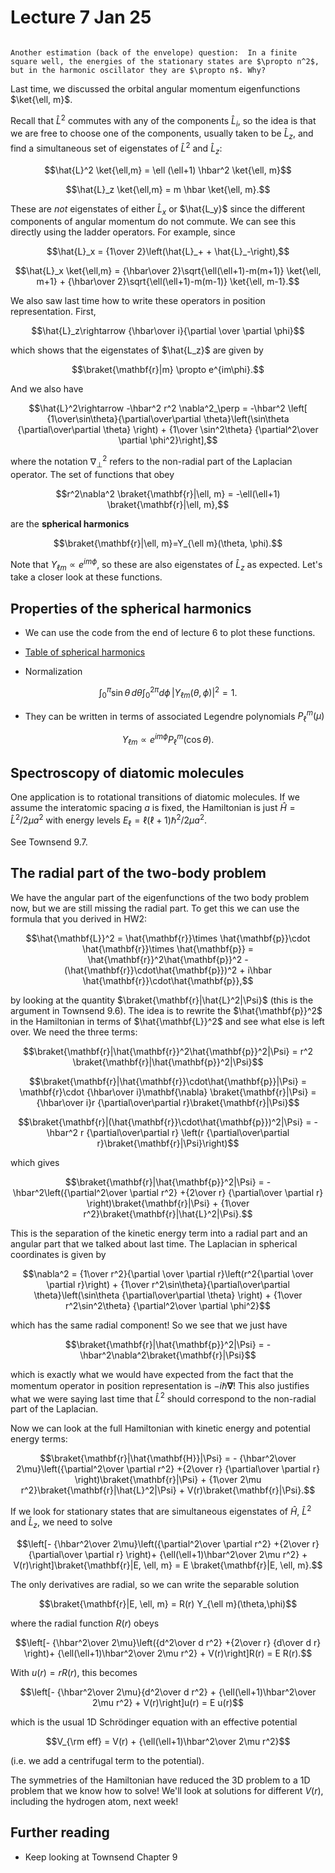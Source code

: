 # Lecture 7 Jan 25

```{admonition} Warm-up question

Another estimation (back of the envelope) question:  In a finite square well, the energies of the stationary states are $\propto n^2$, but in the harmonic oscillator they are $\propto n$. Why?

```

Last time, we discussed the orbital angular momentum eigenfunctions $\ket{\ell, m}$.

Recall that $\hat{L}^2$ commutes with any of the components $\hat{L}_i$, so the idea is that we are free to choose one of the components, usually taken to be $\hat{L}_z$, and find a simultaneous set of eigenstates of $\hat{L}^2$ and $\hat{L}_z$:

$$\hat{L}^2 \ket{\ell,m} = \ell (\ell+1) \hbar^2 \ket{\ell, m}$$

$$\hat{L}_z \ket{\ell,m} = m \hbar \ket{\ell, m}.$$

These are *not* eigenstates of either $\hat{L}_x$ or $\hat{L_y}$ since the different components of angular momentum do not commute. We can see this directly using the ladder operators. For example, since

$$\hat{L}_x = {1\over 2}\left(\hat{L}_+ + \hat{L}_-\right),$$ 

$$\hat{L}_x \ket{\ell,m} = {\hbar\over 2}\sqrt{\ell(\ell+1)-m(m+1)} \ket{\ell, m+1} + {\hbar\over 2}\sqrt{\ell(\ell+1)-m(m-1)} \ket{\ell, m-1}.$$

We also saw last time how to write these operators in position representation. First, 

$$\hat{L}_z\rightarrow {\hbar\over i}{\partial \over \partial \phi}$$

which shows that the eigenstates of $\hat{L_z}$ are given by 

$$\braket{\mathbf{r}|m} \propto e^{im\phi}.$$

And we also have 

$$\hat{L}^2\rightarrow -\hbar^2 r^2 \nabla^2_\perp = -\hbar^2 \left[ {1\over\sin\theta}{\partial\over\partial \theta}\left(\sin\theta {\partial\over\partial \theta}  \right)  + {1\over \sin^2\theta} {\partial^2\over \partial \phi^2}\right],$$

where the notation $\nabla^2_\perp$ refers to the non-radial part of the Laplacian operator. The set of functions that obey 

$$r^2\nabla^2 \braket{\mathbf{r}|\ell, m} = -\ell(\ell+1) \braket{\mathbf{r}|\ell, m},$$

are the **spherical harmonics**

$$\braket{\mathbf{r}|\ell, m}=Y_{\ell m}(\theta, \phi).$$

Note that $Y_{\ell m}\propto e^{im\phi}$, so these are also eigenstates of $\hat{L}_z$ as expected. Let's take a closer look at these functions.


## Properties of the spherical harmonics

- We can use the code from the end of lecture 6 to plot these functions. 

- [Table of spherical harmonics](https://en.wikipedia.org/wiki/Table_of_spherical_harmonics)

- Normalization

$$\int_0^\pi \sin\theta\,d\theta \int_0^{2\pi} d\phi \,|Y_{\ell m}(\theta,\phi)|^2 = 1.$$

- They can be written in terms of associated Legendre polynomials $P^m_\ell(\mu)$

$$Y_{\ell m} \propto e^{im\phi}P^m_\ell(\cos\theta).$$


## Spectroscopy of diatomic molecules

One application is to rotational transitions of diatomic molecules. If we assume the interatomic spacing $a$ is fixed, the Hamiltonian is just $\hat{H} = \hat{L}^2/2\mu a^2$ with energy levels $E_\ell = \ell(\ell+1) \hbar^2/2\mu a^2$. 

See Townsend 9.7.


## The radial part of the two-body problem

We have the angular part of the eigenfunctions of the two body problem now, but we are still missing the radial part. To get this we can use the formula that you derived in HW2:

$$\hat{\mathbf{L}}^2 = \hat{\mathbf{r}}\times \hat{\mathbf{p}}\cdot \hat{\mathbf{r}}\times \hat{\mathbf{p}} = \hat{\mathbf{r}}^2\hat{\mathbf{p}}^2 -(\hat{\mathbf{r}}\cdot\hat{\mathbf{p}})^2 + i\hbar \hat{\mathbf{r}}\cdot\hat{\mathbf{p}},$$

by looking at the quantity $\braket{\mathbf{r}|\hat{L}^2|\Psi}$ (this is the argument in Townsend 9.6). The idea is to rewrite the $\hat{\mathbf{p}}^2$ in the Hamiltonian in terms of $\hat{\mathbf{L}}^2$ and see what else is left over. We need the three terms:

$$\braket{\mathbf{r}|\hat{\mathbf{r}}^2\hat{\mathbf{p}}^2|\Psi} = r^2 \braket{\mathbf{r}|\hat{\mathbf{p}}^2|\Psi}$$

$$\braket{\mathbf{r}|\hat{\mathbf{r}}\cdot\hat{\mathbf{p}}|\Psi} = \mathbf{r}\cdot {\hbar\over i}\mathbf{\nabla} \braket{\mathbf{r}|\Psi} = {\hbar\over i}r {\partial\over\partial r}\braket{\mathbf{r}|\Psi}$$

$$\braket{\mathbf{r}|(\hat{\mathbf{r}}\cdot\hat{\mathbf{p}})^2|\Psi} = - \hbar^2 r {\partial\over\partial r} \left(r {\partial\over\partial r}\braket{\mathbf{r}|\Psi}\right)$$

which gives

$$\braket{\mathbf{r}|\hat{\mathbf{p}}^2|\Psi} = - \hbar^2\left({\partial^2\over \partial r^2}  +{2\over r} {\partial\over \partial r}     \right)\braket{\mathbf{r}|\Psi} +  {1\over r^2}\braket{\mathbf{r}|\hat{L}^2|\Psi}.$$

This is the separation of the kinetic energy term into a radial part and an angular part that we talked about last time. The Laplacian in spherical coordinates is given by 

$$\nabla^2 = {1\over r^2}{\partial \over \partial r}\left(r^2{\partial \over \partial r}\right) + 
{1\over r^2\sin\theta}{\partial\over\partial \theta}\left(\sin\theta {\partial\over\partial \theta}  \right)  + {1\over r^2\sin^2\theta} {\partial^2\over \partial \phi^2}$$

which has the same radial component! So we see that we just have 

$$\braket{\mathbf{r}|\hat{\mathbf{p}}^2|\Psi} = - \hbar^2\nabla^2\braket{\mathbf{r}|\Psi}$$

which is exactly what we would have expected from the fact that the momentum operator in position representation is $-i\hbar \mathbf{\nabla}$! This also justifies what we were saying last time that $\hat{L}^2$ should correspond to the non-radial part of the Laplacian.

Now we can look at the full Hamiltonian with kinetic energy and potential energy terms:

$$\braket{\mathbf{r}|\hat{\mathbf{H}}|\Psi} = - {\hbar^2\over 2\mu}\left({\partial^2\over \partial r^2}  +{2\over r} {\partial\over \partial r}     \right)\braket{\mathbf{r}|\Psi} +  {1\over 2\mu r^2}\braket{\mathbf{r}|\hat{L}^2|\Psi} + V(r)\braket{\mathbf{r}|\Psi}.$$

If we look for stationary states that are simultaneous eigenstates of $\hat{H}$, $\hat{L}^2$ and $\hat{L}_z$, we need to solve

$$\left[- {\hbar^2\over 2\mu}\left({\partial^2\over \partial r^2}  +{2\over r} {\partial\over \partial r}     \right)+  {\ell(\ell+1)\hbar^2\over 2\mu r^2} + V(r)\right]\braket{\mathbf{r}|E, \ell, m} = E \braket{\mathbf{r}|E, \ell, m}.$$

The only derivatives are radial, so we can write the separable solution

$$\braket{\mathbf{r}|E, \ell, m} = R(r) Y_{\ell m}(\theta,\phi)$$

where the radial function $R(r)$ obeys

$$\left[- {\hbar^2\over 2\mu}\left({d^2\over d r^2}  +{2\over r} {d\over d r}     \right)+  {\ell(\ell+1)\hbar^2\over 2\mu r^2} + V(r)\right]R(r) = E R(r).$$

With $u(r) = rR(r)$, this becomes

$$\left[- {\hbar^2\over 2\mu}{d^2\over d r^2} +  {\ell(\ell+1)\hbar^2\over 2\mu r^2} + V(r)\right]u(r) = E u(r)$$

which is the usual 1D Schrödinger equation with an effective potential 

$$V_{\rm eff} = V(r) +  {\ell(\ell+1)\hbar^2\over 2\mu r^2}$$

(i.e. we add a centrifugal term to the potential).

The symmetries of the Hamiltonian have reduced the 3D problem to a 1D problem that we know how to solve! 
We'll look at solutions for different $V(r)$, including the hydrogen atom, next week!


## Further reading

- Keep looking at Townsend Chapter 9

